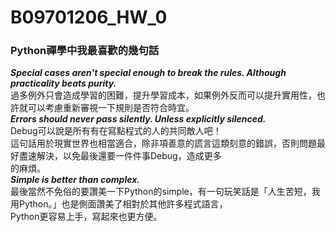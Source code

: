 # B09701206_HW_0
### Python禪學中我最喜歡的幾句話  
**_Special cases aren't special enough to break the rules.
Although practicality beats purity._**  
過多例外只會造成學習的困難，提升學習成本，如果例外反而可以提升實用性，也許就可以考慮重新審視一下規則是否符合時宜。  
**_Errors should never pass silently.
Unless explicitly silenced._**  
Debug可以說是所有有在寫點程式的人的共同敵人吧！  
這句話用於現實世界也相當適合，除非項善意的謊言這類刻意的錯誤，否則問題最好盡速解決，以免最後還要一件件事Debug，造成更多  
的麻煩。  
**_Simple is better than complex._**  
最後當然不免俗的要讚美一下Python的simple，有一句玩笑話是「人生苦短，我用Python。」也是側面讚美了相對於其他許多程式語言，  
Python更容易上手，寫起來也更方便。

